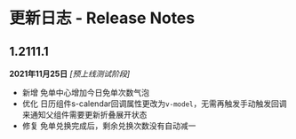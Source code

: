 # 更新日志 - Release Notes

## 1.2111.1
**2021年11月25日** *[预上线测试阶段]*

* 新增 免单中心增加今日免单次数气泡
* 优化 日历组件s-calendar回调属性更改为`v-model`，无需再触发手动触发回调来通知父组件需要更新折叠展开状态
* 修复 免单兑换完成后，剩余兑换次数没有自动减一